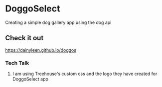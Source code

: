 # DoggoSelect

Creating a simple dog gallery app using the dog api 

## Check it out

https://dainyleen.github.io/doggos

### Tech Talk

1. I am using Treehouse's custom css and the logo they have created for DoggoSelect app
